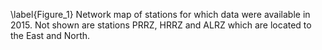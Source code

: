 \label{Figure_1} Network map of stations for which data were available in 2015. Not shown are stations PRRZ, HRRZ and ALRZ which are located to the East and North.